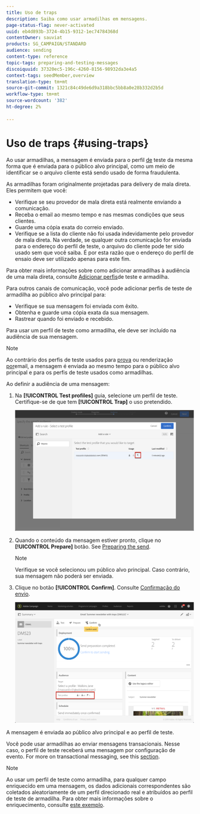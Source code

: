 ```yaml
---
title: Uso de traps
description: Saiba como usar armadilhas em mensagens.
page-status-flag: never-activated
uuid: eb4d893b-3724-4b15-9312-1ec74784368d
contentOwner: sauviat
products: SG_CAMPAIGN/STANDARD
audience: sending
content-type: reference
topic-tags: preparing-and-testing-messages
discoiquuid: 37320ec5-196c-4260-8156-98932da3e4a5
context-tags: seedMember,overview
translation-type: tm+mt
source-git-commit: 1321c84c49de6d9a318bbc5bb8a0e28b332d2b5d
workflow-type: tm+mt
source-wordcount: '382'
ht-degree: 2%

---
```



# Uso de traps {#using-traps}

Ao usar armadilhas, a mensagem é enviada para o perfil [de](../../audiences/using/managing-test-profiles.md) teste da mesma forma que é enviada para o público alvo principal, como um meio de identificar se o arquivo cliente está sendo usado de forma fraudulenta.

As armadilhas foram originalmente projetadas para delivery de mala direta. Eles permitem que você:

* Verifique se seu provedor de mala direta está realmente enviando a comunicação.
* Receba o email ao mesmo tempo e nas mesmas condições que seus clientes.
* Guarde uma cópia exata do correio enviado.
* Verifique se a lista do cliente não foi usada indevidamente pelo provedor de mala direta. Na verdade, se qualquer outra comunicação for enviada para o endereço do perfil de teste, o arquivo do cliente pode ter sido usado sem que você saiba. É por esta razão que o endereço do perfil de ensaio deve ser utilizado apenas para este fim.

Para obter mais informações sobre como adicionar armadilhas à audiência de uma mala direta, consulte [Adicionar perfis](../../channels/using/defining-the-direct-mail-audience.md#adding-test-and-trap-profiles)de teste e armadilha.

Para outros canais de comunicação, você pode adicionar perfis de teste de armadilha ao público alvo principal para:

* Verifique se sua mensagem foi enviada com êxito.
* Obtenha e guarde uma cópia exata da sua mensagem.
* Rastrear quando foi enviado e recebido.

Para usar um perfil de teste como armadilha, ele deve ser incluído na audiência de sua mensagem.

>[!NOTE]
>
>Ao contrário dos perfis de teste usados para [prova](../../sending/using/sending-proofs.md) ou renderização [por](../../sending/using/email-rendering.md)email, a mensagem é enviada ao mesmo tempo para o público alvo principal e para os perfis de teste usados como armadilhas.

Ao definir a audiência de uma mensagem:

1. Na **[!UICONTROL Test profiles]** guia, selecione um perfil de teste. Certifique-se de que tem **[!UICONTROL Trap]** o uso pretendido.

   ![](assets/trap_select.png)

1. Quando o conteúdo da mensagem estiver pronto, clique no **[!UICONTROL Prepare]** botão. See [Preparing the send](../../sending/using/preparing-the-send.md).
   >[!NOTE]
   >
   >Verifique se você selecionou um público alvo principal. Caso contrário, sua mensagem não poderá ser enviada.

1. Clique no botão **[!UICONTROL Confirm]**. Consulte [Confirmação do envio](../../sending/using/confirming-the-send.md).

   ![](assets/trap_confirm.png)

A mensagem é enviada ao público alvo principal e ao perfil de teste.

Você pode usar armadilhas ao enviar mensagens transacionais. Nesse caso, o perfil de teste receberá uma mensagem por configuração de evento. For more on transactional messaging, see this [section](../../channels/using/getting-started-with-transactional-msg.md).

>[!NOTE]
>
>Ao usar um perfil de teste como armadilha, para qualquer campo enriquecido em uma mensagem, os dados adicionais correspondentes são coletados aleatoriamente de um perfil direcionado real e atribuídos ao perfil de teste de armadilha. Para obter mais informações sobre o enriquecimento, consulte [este exemplo](../../automating/using/enriching-profile-data-file.md).
